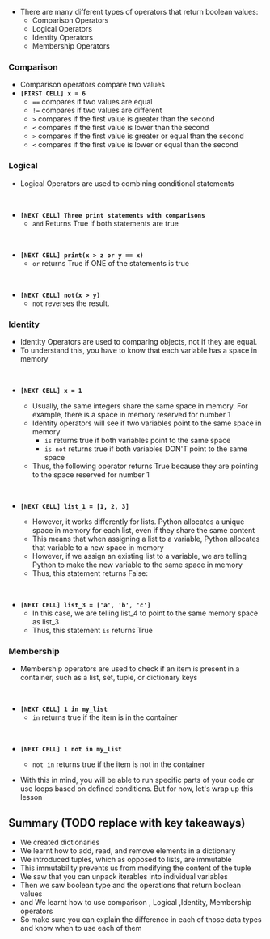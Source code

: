 - There are many different types of operators that return boolean values:
  - Comparison Operators
  - Logical Operators
  - Identity Operators
  - Membership Operators

### Comparison

- Comparison operators compare two values
- **`[FIRST CELL] x = 6`**
  - `==` compares if two values are equal
  - `!=` compares if two values are different
  - `>` compares if the first value is greater than the second
  - `<` compares if the first value is lower than the second
  - `>` compares if the first value is greater or equal than the second
  - `<` compares if the first value is lower or equal than the second

### Logical

- Logical Operators are used to combining conditional statements

<br>

- **`[NEXT CELL] Three print statements with comparisons`**
  - `and` Returns True if both statements are true

<br>

- **`[NEXT CELL] print(x > z or y == x)`**
  - `or` returns True if ONE of the statements is true

<br>

- **`[NEXT CELL] not(x > y)`**
  - `not` reverses the result.

### Identity

- Identity Operators are used to comparing objects, not if they are equal.
- To understand this, you have to know that each variable has a space in memory

<br>

- **`[NEXT CELL] x = 1`**

  - Usually, the same integers share the same space in memory. For example, there is a space in memory reserved for number 1
  - Identity operators will see if two variables point to the same space in memory
    - `is` returns true if both variables point to the same space
    - `is not` returns true if both variables DON'T point to the same space
  - Thus, the following operator returns True because they are pointing to the space reserved for number 1

<br>

- **`[NEXT CELL] list_1 = [1, 2, 3]`**

  - However, it works differently for lists. Python allocates a unique space in memory for each list, even if they share the same content
  - This means that when assigning a list to a variable, Python allocates that variable to a new space in memory
  - However, if we assign an existing list to a variable, we are telling Python to make the new variable to the same space in memory
  - Thus, this statement returns False:

<br>

- **`[NEXT CELL] list_3 = ['a', 'b', 'c']`**
  - In this case, we are telling list_4 to point to the same memory space as list_3
  - Thus, this statement `is` returns True

### Membership

- Membership operators are used to check if an item is present in a container, such as a list, set, tuple, or dictionary keys

<br>

- **`[NEXT CELL] 1 in my_list`**
  - `in` returns true if the item is in the container

<br>

- **`[NEXT CELL] 1 not in my_list`**

  - `not in` returns true if the item is not in the container

- With this in mind, you will be able to run specific parts of your code or use loops based on defined conditions. But for now, let's wrap up this lesson

## Summary (TODO replace with key takeaways)

- We created dictionaries
- We learnt how to add, read, and remove elements in a dictionary
- We introduced tuples, which as opposed to lists, are immutable
- This immutability prevents us from modifying the content of the tuple
- We saw that you can unpack iterables into individual variables
- Then we saw boolean type and the operations that return boolean values
- and We learnt how to use comparison , Logical ,Identity, Membership operators
- So make sure you can explain the difference in each of those data types and know when to use each of them
